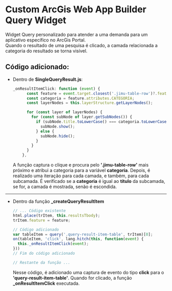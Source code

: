 # Custom ArcGis Web App Builder Query Widget
Widget Query personalizado para atender a uma demanda para um aplicativo 
específico no ArcGis Portal.<br>
Quando o resultado de uma pesquisa é clicado, a camada relacionada a categoria
do resultado se torna visível.
## **Código adicionado:**
* Dentro de **SingleQueryResult.js**:

  ```js
  _onResultItemClick: function (event) {
        const feature = event.target.closest('.jimu-table-row')?.feature;
        const categoria = feature.attributes.CATEGORIA;
        const layerNodes = this.layerStructure.getLayerNodes();
  
        for (const layer of layerNodes) {
          for (const subNode of layer.getSubNodes()) {
            if (subNode.title.toLowerCase() === categoria.toLowerCase()) {
              subNode.show();
            } else {
              subNode.hide();
            }
          }
        }
      },
  ```
  A função captura o clique e procura pelo **'.jimu-table-row'** mais próximo e
  atribui a categoria para a variável **categoria**. Depois, é realizado uma
  iteração para cada camada, e também, para cada subcamada. É verificado se a
  **categoria** é igual ao **título** da subcamada, se for, a camada é mostrada,
  senão é escondida.
<hr>

* Dentro da função  **_createQueryResultItem**

    ```js
    // ... Código existente
    html.place(trItem, this.resultsTbody);
    trItem.feature = feature;
    
    // Código adicionado
    var tableItem = query('.query-result-item-table', trItem)[0];
    on(tableItem, 'click', lang.hitch(this, function(event) {
      this._onResultItemClick(event);
    }))
    // Fim do código adicionado
    
    // Restante da função ...
    ```
    Nesse código, é adicionado uma captura de evento do tipo **click** para o 
    **'query-result-item-table'**. Quando for clicado, a função 
    **_onResultItemClick** executada.